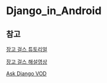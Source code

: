 # Django_in_Android

## 참고

[장고 걸스 튜토리얼](https://tutorial.djangogirls.org/ko/)

[장고 걸스 해설영상]( https://nomade.kr/vod/djangogirls/) 

[Ask Django VOD](https://nomade.kr/vod/)
